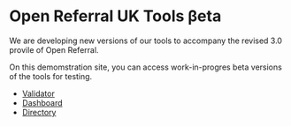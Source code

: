 # Open Referral UK Tools βeta

We are developing new versions of our tools to accompany the revised 3.0 provile of Open Referral.

On this demomstration site, you can access work-in-progres beta versions of the tools for testing.

- [Validator](/developer/validator)
- [Dashboard](/developer/dashboard)
- [Directory](/community/directory)
